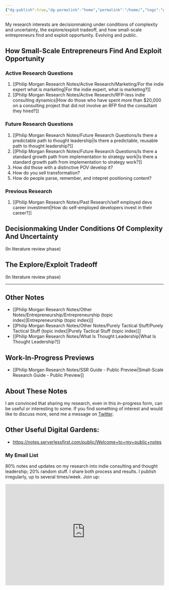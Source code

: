 ```yaml
---
{"dg-publish":true,"dg-permalink":"home","permalink":"/home/","tags":"gardenEntry","dgHomeLink":true,"dgPassFrontmatter":false}
---
```



My research interests are decisionmaking under conditions of complexity and uncertainty, the explore/exploit tradeoff, and how small-scale entrepreneurs find and exploit opportunity. Evolving and public.

## How Small-Scale Entrepreneurs Find And Exploit Opportunity

### Active Research Questions

1. [[Philip Morgan Research Notes/Active Research/Marketing/For the indie expert what is marketing|For the indie expert, what is marketing?]]
2. [[Philip Morgan Research Notes/Active Research/RFP-less indie consulting dynamics|How do those who have spent more than $20,000 on a consulting project that did not involve an RFP find the consultant they hired?]]

### Future Research Questions

1. [[Philip Morgan Research Notes/Future Research Questions/Is there a predictable path to thought leadership|Is there a predictable, reusable path to thought leadership?]]
2. [[Philip Morgan Research Notes/Future Research Questions/Is there a standard growth path from implementation to strategy work|Is there a standard growth path from implementation to strategy work?]]
3. How did those with a distinctive POV develop it?
4. How do you sell transformation?
5. How do people parse, remember, and intepret positioning content?

### Previous Research

1. [[Philip Morgan Research Notes/Past Research/self employed devs career investment|How do self-employed developers invest in their career?]]

## Decisionmaking Under Conditions Of Complexity And Uncertainty
(In literature review phase)

## The Explore/Exploit Tradeoff
(In literature review phase)

---

## Other Notes

- [[Philip Morgan Research Notes/Other Notes/Entrepreneurship/Entrepreneurship (topic index)|Entrepreneurship (topic index)]]
- [[Philip Morgan Research Notes/Other Notes/Purely Tactical Stuff/Purely Tactical Stuff (topic index)|Purely Tactical Stuff (topic index)]]
- [[Philip Morgan Research Notes/What Is Thought Leadership|What Is Thought Leadership?]]

## Work-In-Progress Previews

- [[Philip Morgan Research Notes/SSR Guide - Public Preview|Small-Scale Research Guide - Public Preview]]

## About These Notes

I am convinced that sharing my research, even in this in-progress form, can be useful or interesting to some. If you find something of interest and would like to discuss more, send me a message on [Twitter](https://twitter.com/Philip_Morgan).

## Other Useful Digital Gardens:

- <https://notes.serverlessfirst.com/public/Welcome+to+my+public+notes>


<div class="transclusion internal-embed is-loaded"><div class="markdown-embed">

<div class="markdown-embed-title">



</div>

### My Email List

80% notes and updates on my research into indie consulting and thought leadership; 20% random stuff. I share both process and results. I publish irregularly, up to several times/week. Join up:

<iframe src="https://pmcresearchnotes.substack.com/embed" width="100%" height="320" style="border:1px solid #EEE; background:white;" frameborder="0" scrolling="no"></iframe>

</div></div>


&nbsp;